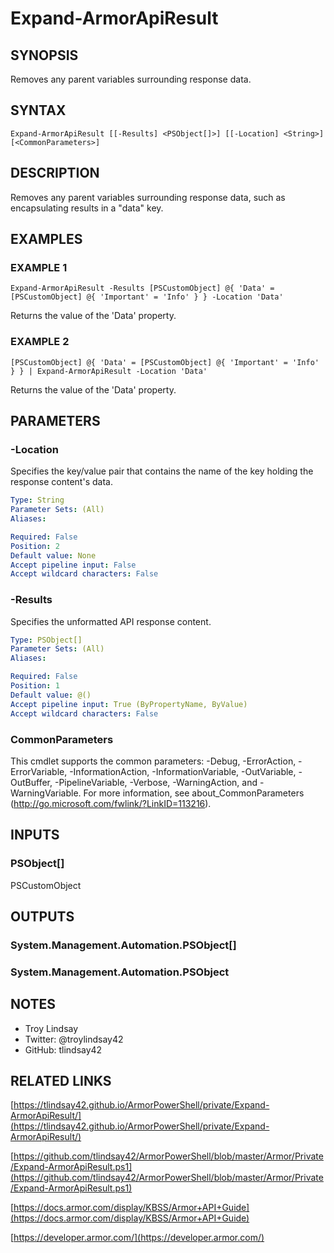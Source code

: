 # Expand-ArmorApiResult

## SYNOPSIS
Removes any parent variables surrounding response data.

## SYNTAX

```
Expand-ArmorApiResult [[-Results] <PSObject[]>] [[-Location] <String>] [<CommonParameters>]
```

## DESCRIPTION
Removes any parent variables surrounding response data, such as encapsulating
results in a "data" key.

## EXAMPLES

### EXAMPLE 1
```
Expand-ArmorApiResult -Results [PSCustomObject] @{ 'Data' = [PSCustomObject] @{ 'Important' = 'Info' } } -Location 'Data'
```

Returns the value of the 'Data' property.

### EXAMPLE 2
```
[PSCustomObject] @{ 'Data' = [PSCustomObject] @{ 'Important' = 'Info' } } | Expand-ArmorApiResult -Location 'Data'
```

Returns the value of the 'Data' property.

## PARAMETERS

### -Location
Specifies the key/value pair that contains the name of the key holding the
response content's data.

```yaml
Type: String
Parameter Sets: (All)
Aliases:

Required: False
Position: 2
Default value: None
Accept pipeline input: False
Accept wildcard characters: False
```

### -Results
Specifies the unformatted API response content.

```yaml
Type: PSObject[]
Parameter Sets: (All)
Aliases:

Required: False
Position: 1
Default value: @()
Accept pipeline input: True (ByPropertyName, ByValue)
Accept wildcard characters: False
```

### CommonParameters
This cmdlet supports the common parameters: -Debug, -ErrorAction, -ErrorVariable, -InformationAction, -InformationVariable, -OutVariable, -OutBuffer, -PipelineVariable, -Verbose, -WarningAction, and -WarningVariable.
For more information, see about_CommonParameters (http://go.microsoft.com/fwlink/?LinkID=113216).

## INPUTS

### PSObject[]

PSCustomObject

## OUTPUTS

### System.Management.Automation.PSObject[]

### System.Management.Automation.PSObject

## NOTES
- Troy Lindsay
- Twitter: @troylindsay42
- GitHub: tlindsay42

## RELATED LINKS

[https://tlindsay42.github.io/ArmorPowerShell/private/Expand-ArmorApiResult/](https://tlindsay42.github.io/ArmorPowerShell/private/Expand-ArmorApiResult/)

[https://github.com/tlindsay42/ArmorPowerShell/blob/master/Armor/Private/Expand-ArmorApiResult.ps1](https://github.com/tlindsay42/ArmorPowerShell/blob/master/Armor/Private/Expand-ArmorApiResult.ps1)

[https://docs.armor.com/display/KBSS/Armor+API+Guide](https://docs.armor.com/display/KBSS/Armor+API+Guide)

[https://developer.armor.com/](https://developer.armor.com/)

